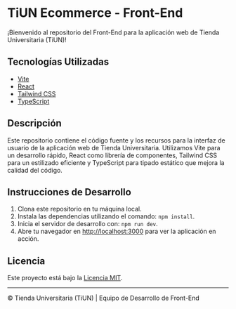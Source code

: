 # TiUN Ecommerce - Front-End

¡Bienvenido al repositorio del Front-End para la aplicación web de Tienda Universitaria (TiUN)!

## Tecnologías Utilizadas

- [Vite](https://vitejs.dev/)
- [React](https://react.dev/learn)
- [Tailwind CSS](https://tailwindcss.com/docs)
- [TypeScript](https://www.typescriptlang.org/docs/)

## Descripción

Este repositorio contiene el código fuente y los recursos para la interfaz de usuario de la aplicación web de Tienda Universitaria. Utilizamos Vite para un desarrollo rápido, React como librería de componentes, Tailwind CSS para un estilizado eficiente y TypeScript para tipado estático que mejora la calidad del código.

## Instrucciones de Desarrollo

1. Clona este repositorio en tu máquina local.
2. Instala las dependencias utilizando el comando: `npm install`.
3. Inicia el servidor de desarrollo con: `npm run dev`.
4. Abre tu navegador en [http://localhost:3000](http://localhost:3000) para ver la aplicación en acción.

## Licencia

Este proyecto está bajo la [Licencia MIT](LICENSE).

---

© Tienda Universitaria (TiUN) | Equipo de Desarrollo de Front-End